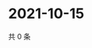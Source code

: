 # 2021-10-15

共 0 条

<!-- BEGIN -->
<!-- 最后更新时间 Fri Oct 15 2021 06:15:54 GMT+0800 (China Standard Time) -->

<!-- END -->
